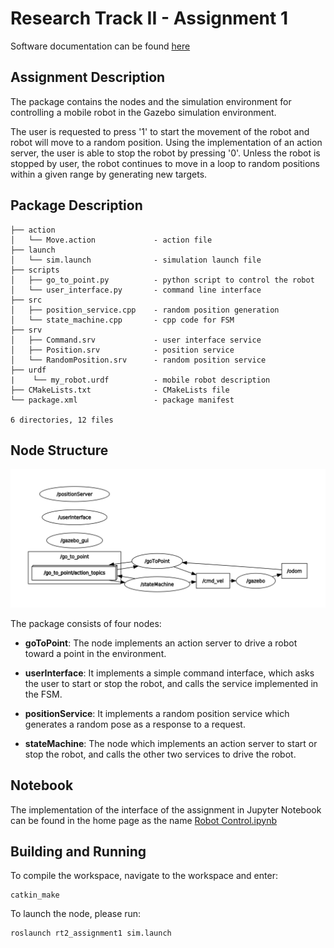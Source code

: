 # Research Track II - Assignment 1

Software documentation can be found [here](https://jerin-joy.github.io/ResearchTrack2_Assignment1/)
## Assignment Description

The package contains the nodes and the simulation environment for controlling a mobile robot in the Gazebo simulation environment. 

The user is requested to press '1' to start the movement of the robot and robot will move to a random position. Using the implementation of an action server, the user is able to stop the robot by pressing '0'. Unless the robot is stopped by user, the robot continues to move in a loop to random positions within a given range by generating new targets.

## Package Description

```
├── action
│   └── Move.action             - action file
├── launch 
│   └── sim.launch              - simulation launch file             
├── scripts
│   ├── go_to_point.py          - python script to control the robot
│   └── user_interface.py       - command line interface
├── src
│   ├── position_service.cpp    - random position generation
│   └── state_machine.cpp       - cpp code for FSM
├── srv
│   ├── Command.srv             - user interface service
│   ├── Position.srv            - position service
│   └── RandomPosition.srv      - random position service 
├── urdf
|    └── my_robot.urdf          - mobile robot description
├── CMakeLists.txt              - CMakeLists file
└── package.xml                 - package manifest

6 directories, 12 files
```

## Node Structure

![Package Tree](action_server.png)

The package consists of four nodes:
- **goToPoint**: The node implements an action server to
drive a robot toward a point in the environment.

- **userInterface**: It implements a simple command interface, which asks the user to start or stop the robot, and calls the service implemented in the FSM.
  
- **positionService**: It implements a random position service which generates a random pose as a response to a request. 
  
- **stateMachine**: The node which implements an action server to start or stop the robot, and calls the other two services to drive the robot. 

## Notebook
The implementation of the interface of the assignment in Jupyter Notebook can be found in the home page as the name [Robot Control.ipynb](Robot%20Control.ipynb) 

## Building and Running

To compile the workspace, navigate to the workspace and enter:
```
catkin_make
```

To launch the node, please run:
```
roslaunch rt2_assignment1 sim.launch
```

